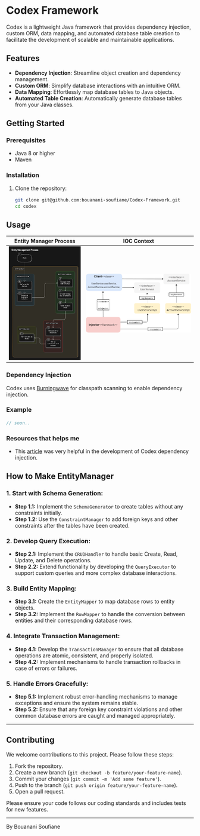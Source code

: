 # Codex Framework

Codex is a lightweight Java framework that provides dependency injection, custom ORM, data mapping, and automated database table creation to facilitate the development of scalable and maintainable applications.

## Features

- **Dependency Injection**: Streamline object creation and dependency management.
- **Custom ORM**: Simplify database interactions with an intuitive ORM.
- **Data Mapping**: Effortlessly map database tables to Java objects.
- **Automated Table Creation**: Automatically generate database tables from your Java classes.

## Getting Started

### Prerequisites

- Java 8 or higher
- Maven

### Installation

1. Clone the repository:

   ```bash
   git clone git@github.com:bouanani-soufiane/Codex-Framework.git
   cd codex
   ```


## Usage

| Entity Manager Process | IOC Context                            |
|------------------------|----------------------------------------|
| ![entityManager process](./images/image.webp) | ![](./images/59jj5b8mfj1c44672i4a.png) |

### Dependency Injection

Codex uses [Burningwave](https://github.com/burningwave/core) for classpath scanning to enable dependency injection.

### Example

```java
// soon..
```

### Resources that helps me

- This [article](https://dev.to/jjbrt/how-to-create-your-own-dependency-injection-framework-in-java-4eaj) was very helpful in the development of Codex dependency injection.

## How to Make EntityManager

### 1. Start with Schema Generation:
- **Step 1.1:** Implement the `SchemaGenerator` to create tables without any constraints initially.
- **Step 1.2:** Use the `ConstraintManager` to add foreign keys and other constraints after the tables have been created.

### 2. Develop Query Execution:
- **Step 2.1:** Implement the `CRUDHandler` to handle basic Create, Read, Update, and Delete operations.
- **Step 2.2:** Extend functionality by developing the `QueryExecutor` to support custom queries and more complex database interactions.

### 3. Build Entity Mapping:
- **Step 3.1:** Create the `EntityMapper` to map database rows to entity objects.
- **Step 3.2:** Implement the `RowMapper` to handle the conversion between entities and their corresponding database rows.

### 4. Integrate Transaction Management:
- **Step 4.1:** Develop the `TransactionManager` to ensure that all database operations are atomic, consistent, and properly isolated.
- **Step 4.2:** Implement mechanisms to handle transaction rollbacks in case of errors or failures.

### 5. Handle Errors Gracefully:
- **Step 5.1:** Implement robust error-handling mechanisms to manage exceptions and ensure the system remains stable.
- **Step 5.2:** Ensure that any foreign key constraint violations and other common database errors are caught and managed appropriately.

---

## Contributing

We welcome contributions to this project. Please follow these steps:
1. Fork the repository.
2. Create a new branch (`git checkout -b feature/your-feature-name`).
3. Commit your changes (`git commit -m 'Add some feature'`).
4. Push to the branch (`git push origin feature/your-feature-name`).
5. Open a pull request.

Please ensure your code follows our coding standards and includes tests for new features.

---

By Bouanani Soufiane